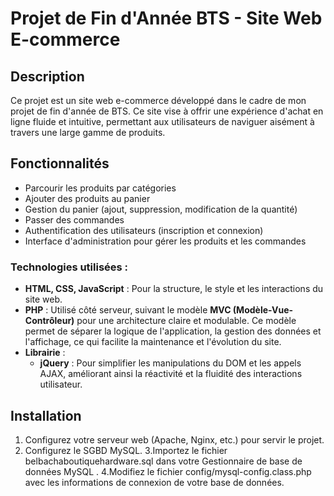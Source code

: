# Projet de Fin d'Année BTS - Site Web E-commerce

## Description
Ce projet est un site web e-commerce développé dans le cadre de mon projet de fin d'année de BTS. Ce site vise à offrir une expérience d'achat en ligne fluide et intuitive, permettant aux utilisateurs de naviguer aisément à travers une large gamme de produits.

## Fonctionnalités
- Parcourir les produits par catégories
- Ajouter des produits au panier
- Gestion du panier (ajout, suppression, modification de la quantité)
- Passer des commandes
- Authentification des utilisateurs (inscription et connexion)
- Interface d'administration pour gérer les produits et les commandes

### Technologies utilisées :
- **HTML, CSS, JavaScript** : Pour la structure, le style et les interactions du site web.
- **PHP** : Utilisé côté serveur, suivant le modèle **MVC (Modèle-Vue-Contrôleur)** pour une architecture claire et modulable. Ce modèle permet de séparer la logique de l'application, la gestion des données et l'affichage, ce qui facilite la maintenance et l'évolution du site.
- **Librairie** :
  - **jQuery** : Pour simplifier les manipulations du DOM et les appels AJAX, améliorant ainsi la réactivité et la fluidité des interactions utilisateur.


## Installation

1. Configurez votre serveur web (Apache, Nginx, etc.) pour servir le projet.
2. Configurez le SGBD MySQL.
3.Importez le fichier belbachaboutiquehardware.sql dans votre Gestionnaire de base de données MySQL .
4.Modifiez le fichier config/mysql-config.class.php avec les informations de connexion de votre base de données.

